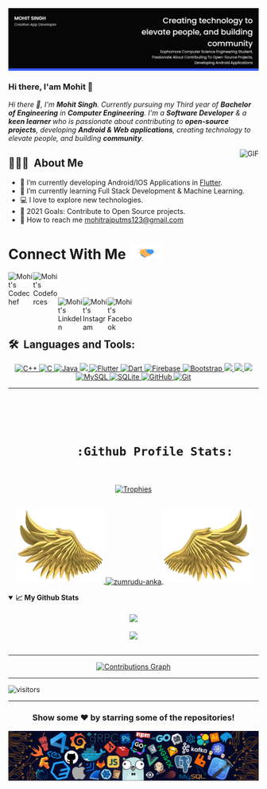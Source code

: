 <img align="center" src="https://github.com/anotherwebguy/anotherwebguy/blob/main/Mohit Singh's-cover.png" />


### Hi there, I'am Mohit 👋

<!--
**anotherwebguy/anotherwebguy** is a ✨ _special_ ✨ repository because its `README.md` (this file) appears on your GitHub profile.

Here are some ideas to get you started:
-->

<p>
  <em>
    Hi there 👋, I'm <b>Mohit Singh</b>. Currently pursuing my Third year of <b>Bachelor of Engineering</b> in <b>Computer Engineering</b>. I'm a <b>Software Developer</b> & a <b> keen learner </b> who is passionate about contributing to <b>open-source projects</b>, developing <b>Android & Web applications</b>, creating technology to elevate people, and building <b>community</b>.
  </em>
</p>
  <img align="right" alt="GIF" src="https://media.giphy.com/media/836HiJc7pgzy8iNXCn/giphy.gif" />
  
## 👨🏻‍💻 &nbsp;About Me

- 🔭 I’m currently developing Android/IOS Applications in [Flutter](https://flutter.dev).
- 🌱 I’m currently learning Full Stack Development & Machine Learning.
- 💻 I love to explore new technologies.
- 🥅 2021 Goals: Contribute to Open Source projects.
- 📧 How to reach me mohitrajputms123@gmail.com

<h1>
  Connect With Me <a target="_blank">
  <img src="https://github.com/anotherwebguy/anotherwebguy/blob/main/Handshake.gif" height="32px" style="max-width:100%;">
  </a>
</h1>


<a href="https://www.codechef.com/users/anonymous2001" target="_blank">
  <img align="left" alt="Mohit's Codechef" width="50" src="https://avatars1.githubusercontent.com/u/11960354?s=460&v=4" />
</a>

<a href="https://codeforces.com/profile/anonymous2001">
  <img align="left" alt="Mohit's Codeforces" width="50" src="https://1.bp.blogspot.com/-pBimI1ZhYAA/Wnde0nmCz8I/AAAAAAAABPI/5LZ2y9tBOZIV-pm9KNbyNy3WZJkGS54WgCPcBGAYYCw/s1600/codeforce.png" />
</a>

<br />
<br />
<br />

<a href="https://www.linkedin.com/in/mohit-singh-bb50a81a5" target="_blank">
  <img align="left" alt="Mohit's LinkdeIn" width="50px" src="https://cdn4.iconfinder.com/data/icons/social-messaging-ui-color-shapes-2-free/128/social-linkedin-circle-512.png" />
</a>

<a href="https://www.instagram.com/mohit_._s/" target="_blank">
  <img align="left" alt="Mohit's Instagram" width="50px" src="https://cdn2.iconfinder.com/data/icons/instagram-new/512/instagram-logo-color-512.png" />
</a>

<a href="https://www.facebook.com/profile.php?id=100013419913254" target="_blank">
  <img align="left" alt="Mohit's Facebook" width="50px" src="https://facebookbrand.com/wp-content/uploads/2019/04/f_logo_RGB-Hex-Blue_512.png?w=512&h=512" />
</a>

<br />
<br />
<br />



## 🛠 &nbsp;Languages and Tools:

<p align="center">
  <a href="javascript:;">
    <img alt="C++" src="https://img.shields.io/badge/c++-%2300599C.svg?style=for-the-badge&logo=c%2B%2B&logoColor=white"/>
    <img alt="C" src="https://img.shields.io/badge/c-%2300599C.svg?style=for-the-badge&logo=c&logoColor=white"/>
    <img alt="Java" src="https://img.shields.io/badge/java-%23ED8B00.svg?style=for-the-badge&logo=java&logoColor=white"/>
    <img src="https://img.shields.io/badge/-Python-2e3440?logoColor=white&logo=Python&style=for-the-badge&color=red" />
    <img alt="Flutter" src="https://img.shields.io/badge/Flutter-%2302569B.svg?style=for-the-badge&logo=Flutter&logoColor=white" />
    <img alt="Dart" src="https://img.shields.io/badge/Dart-%2302569B.svg?style=for-the-badge&logo=Dart&logoColor=white" />
    <img alt="Firebase" src="https://img.shields.io/badge/Firebase-%2302569B.svg?style=for-the-badge&logo=Firebase&logoColor=yellow" />
    <img alt="Bootstrap" src="https://img.shields.io/badge/bootstrap-%23563D7C.svg?style=for-the-badge&logo=bootstrap&logoColor=white"/>
    <img src="https://img.shields.io/badge/-JavaScript-2e3440?logoColor=white&logo=JavaScript&style=for-the-badge&color=yellow" />
    <img src="https://img.shields.io/badge/-HTML5-2e3440?logoColor=white&logo=html5&style=for-the-badge&color=green" />
    <img src="https://img.shields.io/badge/-CSS3-2e3440?logoColor=white&logo=CSS3&style=for-the-badge&color=blue" />
    <img alt="MySQL" src="https://img.shields.io/badge/mysql-%2300f.svg?style=for-the-badge&logo=mysql&logoColor=white"/>
    <img alt="SQLite" src ="https://img.shields.io/badge/sqlite-%2307405e.svg?style=for-the-badge&logo=sqlite&logoColor=white"/>
    <img alt="GitHub" src="https://img.shields.io/badge/github-%23121011.svg?style=for-the-badge&logo=github&logoColor=white"/>
    <img alt="Git" src="https://img.shields.io/badge/git-%23F05033.svg?style=for-the-badge&logo=git&logoColor=white"/>
  </a>
</p>

---

<h1 align="center">
  <br/>
    <code align="center">
      :Github Profile Stats:
    </code>
</h1>

<div align="center">
    <a href="https://github.com/ryo-ma/github-profile-trophy" title="Go to Source">
      <img src="https://github-profile-trophy.vercel.app/?username=anotherwebguy&theme=nord&column=7" alt="Trophies" />
    </a>
  </div>



<br/>

<p align="center">
  <a href="https://github.com/anotherwebguy">
    <img height="150" width="175" src="https://github.com/anotherwebguy/anotherwebguy/blob/main/left.png">
    <a href="https://github.com/denvercoder1/github-readme-streak-stats" title="Go to Source">
      <img
        align="center"
        width="396" 
        src="https://github-readme-streak-stats.herokuapp.com/?user=anotherwebguy&theme=react&border=61dafb&hide_border=true"
        alt="zumrudu-anka"
      />
    </a>
    <img height="150" width="175" src="https://github.com/anotherwebguy/anotherwebguy/blob/main/right.png">
  </a>
</p>

<details open="">
  <summary><strong>📈 My Github Stats</strong></summary>
  <br>
  
  <div align="center" title="Go to Source">
    <a href="https://github.com/anuraghazra/github-readme-stats">
       <img
        align="center"
        width="65%"
        src="https://github-readme-stats.vercel.app/api?username=anotherwebguy&show_icons=true&theme=react&border_color=61dafb&hide_border=true"
      />
    </a>
  </div>
  <br />
  <div align="center" title="Go to Source">
    <a href="https://github.com/anuraghazra/github-readme-stats">
      <img
        width="35%"
        align="center"
        src="https://github-readme-stats.vercel.app/api/top-langs/?username=anotherwebguy&text_color=ffffff&icon_color=61dafb&bg_color=20232a&langs_count=8&layout=compact&border_color=61dafb&hide_border=true"
      />
    </a>
  </div>
  
</details>
<br />

---

<div align="center">
    <a href="https://github.com/Ashutosh00710/github-readme-activity-graph" align="center" title="Go to Source">
      <img
        src="https://activity-graph.herokuapp.com/graph?username=anotherwebguy&theme=react-dark&bg_color=20232a&hide_border=true&area=true"
        alt="Contributions Graph"
        width="100%"
      />
    </a>
 </div>


---

![visitors](https://visitor-badge.laobi.icu/badge?page_id=anotherwebguy.anotherwebguy)

---

<p align="center">
    <h3 align="center"> Show some ❤️ by starring some of the repositories!</h3>
 </p>

<img align="center" src="https://github.com/anotherwebguy/anotherwebguy/blob/main/footer.png" />




